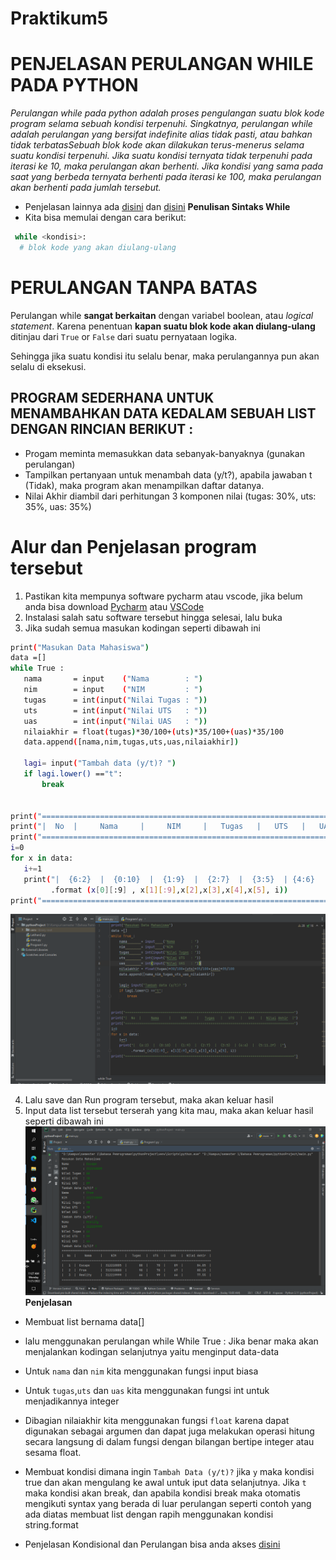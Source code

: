 # Praktikum5

# PENJELASAN PERULANGAN WHILE PADA PYTHON
*Perulangan while pada python adalah proses pengulangan suatu blok kode program selama sebuah kondisi terpenuhi. Singkatnya, perulangan while adalah perulangan yang bersifat indefinite alias tidak pasti, atau bahkan tidak terbatasSebuah blok kode akan dilakukan terus-menerus selama suatu kondisi terpenuhi. Jika suatu kondisi ternyata tidak terpenuhi pada iterasi ke 10, maka perulangan akan berhenti. Jika kondisi yang sama pada saat yang berbeda ternyata berhenti pada iterasi ke 100, maka perulangan akan berhenti pada jumlah tersebut.*
- Penjelasan lainnya ada [disini](https://www.programiz.com/python-programming/while-loop) dan [disini](https://pythonbasics.org/while-loop/)
**Penulisan Sintaks While**
- Kita bisa memulai dengan cara berikut:
```bash
 while <kondisi>:
  # blok kode yang akan diulang-ulang
```

# PERULANGAN TANPA BATAS
Perulangan while **sangat berkaitan** dengan variabel boolean, atau *logical statement*. Karena penentuan **kapan suatu blok kode akan diulang-ulang** ditinjau dari `True` or `False` dari suatu pernyataan logika.

Sehingga jika suatu kondisi itu selalu benar, maka perulangannya pun akan selalu di eksekusi.

## PROGRAM SEDERHANA UNTUK MENAMBAHKAN DATA KEDALAM SEBUAH LIST DENGAN RINCIAN BERIKUT :
- Progam meminta memasukkan data sebanyak-banyaknya (gunakan
perulangan)
- Tampilkan pertanyaan untuk menambah data (y/t?), apabila jawaban
t (Tidak), maka program akan menampilkan daftar datanya.
- Nilai Akhir diambil dari perhitungan 3 komponen nilai (tugas: 30%, uts: 35%, uas: 35%)

# Alur dan Penjelasan program tersebut
 1. Pastikan kita mempunya software pycharm atau vscode, jika belum anda bisa download [Pycharm](https://www.jetbrains.com/pycharm/download/#section=windows) atau [VSCode](https://code.visualstudio.com/download)
 2. Instalasi salah satu software tersebut hingga selesai, lalu buka 
 3. Jika sudah semua masukan kodingan seperti dibawah ini
 ```bash
 print("Masukan Data Mahasiswa")
data =[]
while True :
    nama       = input    ("Nama        : ")
    nim        = input    ("NIM         : ")
    tugas      = int(input("Nilai Tugas : "))
    uts        = int(input("Nilai UTS   : "))
    uas        = int(input("Nilai UAS   : "))
    nilaiakhir = float(tugas)*30/100+(uts)*35/100+(uas)*35/100
    data.append([nama,nim,tugas,uts,uas,nilaiakhir])

    lagi= input("Tambah data (y/t)? ")
    if lagi.lower() =="t":
        break


print("=====================================================================================")
print("|  No  |     Nama     |     NIM     |   Tugas   |   UTS   |   UAS   |  Nilai Akhir  |")
print("=====================================================================================")
i=0
for x in data:
    i+=1
    print("|  {6:2}  |  {0:10}  |  {1:9}  |  {2:7}  |  {3:5}  | {4:6}  |  {5:11.2f}  |"\
          .format (x[0][:9] , x[1][:9],x[2],x[3],x[4],x[5], i))
print("=====================================================================================")
```
![image1.png](screenshot/kod.png)

 4. Lalu save dan Run program tersebut, maka akan keluar hasil
 5. Input data list tersebut terserah yang kita mau, maka akan keluar hasil seperti dibawah ini
![image2.png](screenshot/hasil.png)
**Penjelasan**

- Membuat list bernama data[]
- lalu menggunakan perulangan while
    While True :
Jika benar maka akan menjalankan kodingan selanjutnya yaitu menginput data-data
- Untuk `nama` dan `nim` kita menggunakan fungsi input biasa
- Untuk `tugas`,`uts` dan `uas` kita menggunakan fungsi int untuk menjadikannya integer
- Dibagian nilaiakhir kita menggunakan fungsi `float` karena dapat digunakan sebagai argumen dan dapat juga melakukan operasi hitung secara langsung di dalam fungsi dengan bilangan bertipe integer atau sesama float.
- Membuat kondisi dimana ingin `Tambah Data (y/t)?` jika `y` maka kondisi true dan akan mengulang ke awal untuk iput data selanjutnya.
 Jika `t` maka kondisi akan break, dan apabila kondisi break maka otomatis mengikuti syntax yang berada di luar perulangan seperti contoh yang ada diatas membuat list dengan rapih menggunakan kondisi string.format

- Penjelasan Kondisional dan Perulangan bisa anda akses [disini](https://drive.google.com/file/d/103JBAxfEujCQ9pBUfe3mM8cJo6-CEcET/view)